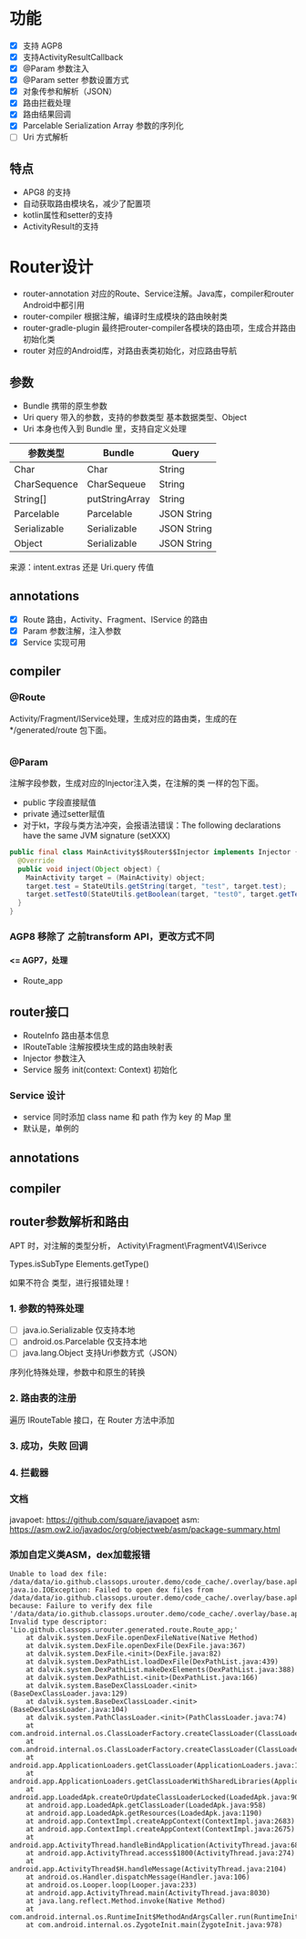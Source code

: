 # 功能

- [x] 支持 AGP8
- [x] 支持ActivityResultCallback
- [x] @Param 参数注入
- [x] @Param setter 参数设置方式
- [x] 对象传参和解析（JSON）
- [x] 路由拦截处理
- [x] 路由结果回调
- [x] Parcelable Serialization Array 参数的序列化
- [ ] Uri 方式解析

## 特点

- APG8 的支持
- 自动获取路由模块名，减少了配置项
- kotlin属性和setter的支持
- ActivityResult的支持

# Router设计

- router-annotation 对应的Route、Service注解。Java库，compiler和router Android中都引用
- router-compiler 根据注解，编译时生成模块的路由映射类
- router-gradle-plugin 最终把router-compiler各模块的路由项，生成合并路由初始化类
- router 对应的Android库，对路由表类初始化，对应路由导航

## 参数

- Bundle 携带的原生参数
- Uri query 带入的参数，支持的参数类型 基本数据类型、Object
- Uri 本身也传入到 Bundle 里，支持自定义处理

|参数类型|Bundle|Query|
|----|----|-----|
|Char|Char|String|
|CharSequence|CharSequeue|String|
|String[]|putStringArray|String|
|Parcelable|Parcelable|JSON String|
|Serializable|Serializable|JSON String|
|Object|Serializable|JSON String|


来源：intent.extras 还是 Uri.query 传值

## annotations

- [x] Route 路由，Activity、Fragment、IService 的路由
- [x] Param 参数注解，注入参数
- [x] Service 实现可用

## compiler

### @Route

Activity/Fragment/IService处理，生成对应的路由类，生成的在 */generated/route 包下面。

```java
```

### @Param

注解字段参数，生成对应的Injector注入类，在注解的类 一样的包下面。

- public 字段直接赋值
- private 通过setter赋值
- 对于kt，字段与类方法冲突，会报语法错误：The following declarations have the same JVM signature (setXXX)

```java
public final class MainActivity$$Router$$Injector implements Injector {
  @Override
  public void inject(Object object) {
    MainActivity target = (MainActivity) object;
    target.test = StateUtils.getString(target, "test", target.test);
    target.setTest0(StateUtils.getBoolean(target, "test0", target.getTest0()));
  }
}
```

### AGP8 移除了 之前transform API，更改方式不同

#### <= AGP7，处理

- Route_app 

## router接口

- RouteInfo 路由基本信息
- IRouteTable 注解按模块生成的路由映射表
- Injector 参数注入
- Service 服务 init(context: Context) 初始化

### Service 设计

- service 同时添加 class name 和 path 作为 key 的 Map 里
- 默认是，单例的

## annotations

## compiler

## router参数解析和路由

APT 时，对注解的类型分析， Activity\Fragment\FragmentV4\ISerivce

Types.isSubType
Elements.getType()

如果不符合 类型，进行报错处理！

### 1. 参数的特殊处理

- [ ] java.io.Serializable 仅支持本地
- [ ] android.os.Parcelable 仅支持本地
- [ ] java.lang.Object 支持Uri参数方式（JSON）

序列化特殊处理，参数中和原生的转换

### 2. 路由表的注册

遍历 IRouteTable 接口，在 Router 方法中添加

### 3. 成功，失败 回调

### 4. 拦截器

### 文档

javapoet: https://github.com/square/javapoet
asm: https://asm.ow2.io/javadoc/org/objectweb/asm/package-summary.html


### 添加自定义类ASM，dex加载报错

```
Unable to load dex file: /data/data/io.github.classops.urouter.demo/code_cache/.overlay/base.apk/classes.dex
java.io.IOException: Failed to open dex files from /data/data/io.github.classops.urouter.demo/code_cache/.overlay/base.apk/classes.dex because: Failure to verify dex file '/data/data/io.github.classops.urouter.demo/code_cache/.overlay/base.apk/classes.dex': Invalid type descriptor: 'Lio.github.classops.urouter.generated.route.Route_app;'
	at dalvik.system.DexFile.openDexFileNative(Native Method)
	at dalvik.system.DexFile.openDexFile(DexFile.java:367)
	at dalvik.system.DexFile.<init>(DexFile.java:82)
	at dalvik.system.DexPathList.loadDexFile(DexPathList.java:439)
	at dalvik.system.DexPathList.makeDexElements(DexPathList.java:388)
	at dalvik.system.DexPathList.<init>(DexPathList.java:166)
	at dalvik.system.BaseDexClassLoader.<init>(BaseDexClassLoader.java:129)
	at dalvik.system.BaseDexClassLoader.<init>(BaseDexClassLoader.java:104)
	at dalvik.system.PathClassLoader.<init>(PathClassLoader.java:74)
	at com.android.internal.os.ClassLoaderFactory.createClassLoader(ClassLoaderFactory.java:87)
	at com.android.internal.os.ClassLoaderFactory.createClassLoader(ClassLoaderFactory.java:116)
	at android.app.ApplicationLoaders.getClassLoader(ApplicationLoaders.java:114)
	at android.app.ApplicationLoaders.getClassLoaderWithSharedLibraries(ApplicationLoaders.java:60)
	at android.app.LoadedApk.createOrUpdateClassLoaderLocked(LoadedApk.java:901)
	at android.app.LoadedApk.getClassLoader(LoadedApk.java:958)
	at android.app.LoadedApk.getResources(LoadedApk.java:1190)
	at android.app.ContextImpl.createAppContext(ContextImpl.java:2683)
	at android.app.ContextImpl.createAppContext(ContextImpl.java:2675)
	at android.app.ActivityThread.handleBindApplication(ActivityThread.java:6864)
	at android.app.ActivityThread.access$1800(ActivityThread.java:274)
	at android.app.ActivityThread$H.handleMessage(ActivityThread.java:2104)
	at android.os.Handler.dispatchMessage(Handler.java:106)
	at android.os.Looper.loop(Looper.java:233)
	at android.app.ActivityThread.main(ActivityThread.java:8030)
	at java.lang.reflect.Method.invoke(Native Method)
	at com.android.internal.os.RuntimeInit$MethodAndArgsCaller.run(RuntimeInit.java:631)
	at com.android.internal.os.ZygoteInit.main(ZygoteInit.java:978)
```